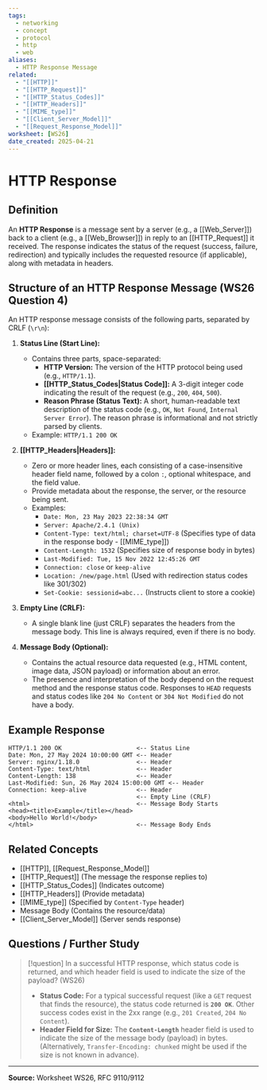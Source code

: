 ```yaml
---
tags:
  - networking
  - concept
  - protocol
  - http
  - web
aliases:
  - HTTP Response Message
related:
  - "[[HTTP]]"
  - "[[HTTP_Request]]"
  - "[[HTTP_Status_Codes]]"
  - "[[HTTP_Headers]]"
  - "[[MIME_type]]"
  - "[[Client_Server_Model]]"
  - "[[Request_Response_Model]]"
worksheet: [WS26]
date_created: 2025-04-21
---
```

# HTTP Response

## Definition

An **HTTP Response** is a message sent by a server (e.g., a [[Web_Server]]) back to a client (e.g., a [[Web_Browser]]) in reply to an [[HTTP_Request]] it received. The response indicates the status of the request (success, failure, redirection) and typically includes the requested resource (if applicable), along with metadata in headers.

## Structure of an HTTP Response Message (WS26 Question 4)

An HTTP response message consists of the following parts, separated by CRLF (`\r\n`):

1.  **Status Line (Start Line):**
    -   Contains three parts, space-separated:
        -   **HTTP Version:** The version of the HTTP protocol being used (e.g., `HTTP/1.1`).
        -   **[[HTTP_Status_Codes|Status Code]]:** A 3-digit integer code indicating the result of the request (e.g., `200`, `404`, `500`).
        -   **Reason Phrase (Status Text):** A short, human-readable text description of the status code (e.g., `OK`, `Not Found`, `Internal Server Error`). The reason phrase is informational and not strictly parsed by clients.
    -   Example: `HTTP/1.1 200 OK`

2.  **[[HTTP_Headers|Headers]]:**
    -   Zero or more header lines, each consisting of a case-insensitive header field name, followed by a colon `:`, optional whitespace, and the field value.
    -   Provide metadata about the response, the server, or the resource being sent.
    -   Examples:
        -   `Date: Mon, 23 May 2023 22:38:34 GMT`
        -   `Server: Apache/2.4.1 (Unix)`
        -   `Content-Type: text/html; charset=UTF-8` (Specifies type of data in the response body - [[MIME_type]])
        -   `Content-Length: 1532` (Specifies size of response body in bytes)
        -   `Last-Modified: Tue, 15 Nov 2022 12:45:26 GMT`
        -   `Connection: close` or `keep-alive`
        -   `Location: /new/page.html` (Used with redirection status codes like 301/302)
        -   `Set-Cookie: sessionid=abc...` (Instructs client to store a cookie)

3.  **Empty Line (CRLF):**
    -   A single blank line (just CRLF) separates the headers from the message body. This line is always required, even if there is no body.

4.  **Message Body (Optional):**
    -   Contains the actual resource data requested (e.g., HTML content, image data, JSON payload) or information about an error.
    -   The presence and interpretation of the body depend on the request method and the response status code. Responses to `HEAD` requests and status codes like `204 No Content` or `304 Not Modified` do not have a body.

## Example Response

```http
HTTP/1.1 200 OK                     <-- Status Line
Date: Mon, 27 May 2024 10:00:00 GMT <-- Header
Server: nginx/1.18.0                <-- Header
Content-Type: text/html             <-- Header
Content-Length: 138                 <-- Header
Last-Modified: Sun, 26 May 2024 15:00:00 GMT <-- Header
Connection: keep-alive              <-- Header
                                    <-- Empty Line (CRLF)
<html>                              <-- Message Body Starts
<head><title>Example</title></head>
<body>Hello World!</body>
</html>                             <-- Message Body Ends
```

## Related Concepts
- [[HTTP]], [[Request_Response_Model]]
- [[HTTP_Request]] (The message the response replies to)
- [[HTTP_Status_Codes]] (Indicates outcome)
- [[HTTP_Headers]] (Provide metadata)
- [[MIME_type]] (Specified by `Content-Type` header)
- Message Body (Contains the resource/data)
- [[Client_Server_Model]] (Server sends response)

## Questions / Further Study
>[!question] In a successful HTTP response, which status code is returned, and which header field is used to indicate the size of the payload? (WS26)
> - **Status Code:** For a typical successful request (like a `GET` request that finds the resource), the status code returned is **`200 OK`**. Other success codes exist in the 2xx range (e.g., `201 Created`, `204 No Content`).
> - **Header Field for Size:** The **`Content-Length`** header field is used to indicate the size of the message body (payload) in bytes. (Alternatively, `Transfer-Encoding: chunked` might be used if the size is not known in advance).

---
**Source:** Worksheet WS26, RFC 9110/9112